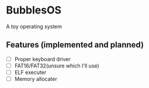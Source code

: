 # BubblesOS
A toy operating system

## Features (implemented and planned)
- [ ] Proper keyboard driver
- [ ] FAT16/FAT32(unsure which I'll use)
- [ ] ELF executer
- [ ] Memory allocater
